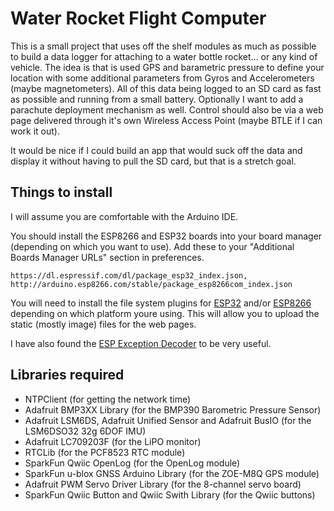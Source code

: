 # Water Rocket Flight Computer

This is a small project that uses off the shelf modules as much as possible to build a data logger for attaching to a 
water bottle rocket... or any kind of vehicle. The idea is that is used GPS and barametric pressure to define your 
location with some additional parameters from Gyros and Accelerometers (maybe magnetometers). All of this data being 
logged to an SD card as fast as possible and running from a small battery. Optionally I want to add a parachute 
deployment mechanism as well. Control should also be via a web page delivered through it's own Wireless Access Point 
(maybe BTLE if I can work it out).

It would be nice if I could build an app that would suck off the data and display it without having to pull the SD
card, but that is a stretch goal.

Things to install
-----------------

I will assume you are comfortable with the Arduino IDE.

You should install the ESP8266 and ESP32 boards into your board manager (depending on which you want to use). 
Add these to your "Additional Boards Manager URLs" section in preferences.

```
https://dl.espressif.com/dl/package_esp32_index.json, http://arduino.esp8266.com/stable/package_esp8266com_index.json
```

You will need to install the file system plugins for 
[ESP32](https://microcontrollerslab.com/install-esp32-filesystem-uploader-in-arduino-ide-spiffs/) and/or 
[ESP8266](https://randomnerdtutorials.com/install-esp8266-filesystem-uploader-arduino-ide/) depending 
on which platform youre using. This will allow you to upload the static (mostly image) files for the web pages.

I have also found the [ESP Exception Decoder](https://github.com/me-no-dev/EspExceptionDecoder) to be very useful.

Libraries required
------------------

* NTPClient (for getting the network time)
* Adafruit BMP3XX Library (for the BMP390 Barometric Pressure Sensor)
* Adafruit LSM6DS, Adafruit Unified Sensor and Adafruit BusIO (for the LSM6DSO32 32g 6DOF IMU)
* Adafruit LC709203F (for the LiPO monitor)
* RTCLib (for the PCF8523 RTC module)
* SparkFun Qwiic OpenLog (for the OpenLog module)
* SparkFun u-blox GNSS Arduino Library (for the ZOE-M8Q GPS module)
* Adafruit PWM Servo Driver Library (for the 8-channel servo board)
* SparkFun Qwiic Button and Qwiic Swith Library (for the Qwiic buttons)


